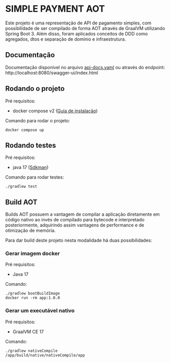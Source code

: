 # SIMPLE PAYMENT AOT

Este projeto é uma representação de API de pagamento simples, com possibilidade de ser compilado de forma AOT através de GraalVM utilizando Spring Boot 3. Além disso, foram aplicados conceitos de DDD como agregados, dtos e separação de dominio e infraestrutura. 

## Documentação

Documentação disponível no arquivo [api-docs.yaml](https://github.com/lucasbsimao/simple_payment_aot/blob/main/api-docs.yaml) ou através do endpoint: http://localhost:8080/swagger-ui/index.html

## Rodando o projeto

Pré requisitos:

- docker compose v2 ([Guia de instalação](https://docs.docker.com/compose/migrate/))

Comando para rodar o projeto:

```
docker compose up
```

## Rodando testes

Pré requisitos:

- java 17 ([Sdkman](https://sdkman.io/install))

Comando para rodar testes:

```
./gradlew test
```

## Build AOT

Builds AOT possuem a vantagem de compilar a aplicação diretamente em código nativo ao invés de compilado para bytecode e interpretado posteriormente, adquirindo assim vantagens de performance e de otimização de memória.

Para dar build deste projeto nesta modalidade há duas possibilidades:

### Gerar imagem docker

Pré requisitos:
- Java 17

Comando:

```
./gradlew bootBuildImage
docker run -rm app:1.0.0
```

### Gerar um executável nativo

Pré requisitos:
- GraalVM CE 17

Comando:

```
./gradlew nativeCompile
/app/build/native/nativeCompile/app
```



